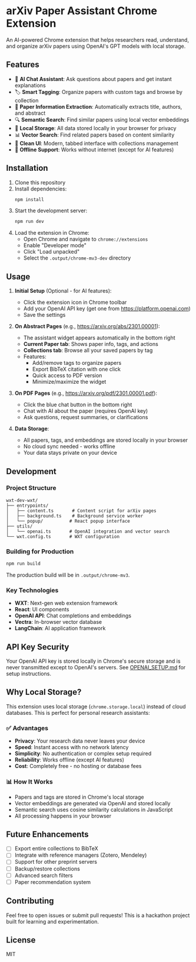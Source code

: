 # arXiv Paper Assistant Chrome Extension

An AI-powered Chrome extension that helps researchers read, understand, and organize arXiv papers using OpenAI's GPT models with local storage.

## Features

- 🤖 **AI Chat Assistant**: Ask questions about papers and get instant explanations
- 🏷️ **Smart Tagging**: Organize papers with custom tags and browse by collection
- 📑 **Paper Information Extraction**: Automatically extracts title, authors, and abstract
- 🔍 **Semantic Search**: Find similar papers using local vector embeddings
- 💾 **Local Storage**: All data stored locally in your browser for privacy
- 📊 **Vector Search**: Find related papers based on content similarity
- 🎨 **Clean UI**: Modern, tabbed interface with collections management
- 🔌 **Offline Support**: Works without internet (except for AI features)

## Installation

1. Clone this repository
2. Install dependencies:
   ```bash
   npm install
   ```
3. Start the development server:
   ```bash
   npm run dev
   ```
4. Load the extension in Chrome:
   - Open Chrome and navigate to `chrome://extensions`
   - Enable "Developer mode"
   - Click "Load unpacked"
   - Select the `.output/chrome-mv3-dev` directory

## Usage

1. **Initial Setup** (Optional - for AI features):
   - Click the extension icon in Chrome toolbar
   - Add your OpenAI API key (get one from https://platform.openai.com)
   - Save the settings

2. **On Abstract Pages** (e.g., https://arxiv.org/abs/2301.00001):
   - The assistant widget appears automatically in the bottom right
   - **Current Paper tab**: Shows paper info, tags, and actions
   - **Collections tab**: Browse all your saved papers by tag
   - Features:
     - Add/remove tags to organize papers
     - Export BibTeX citation with one click
     - Quick access to PDF version
     - Minimize/maximize the widget

3. **On PDF Pages** (e.g., https://arxiv.org/pdf/2301.00001.pdf):
   - Click the blue chat button in the bottom right
   - Chat with AI about the paper (requires OpenAI key)
   - Ask questions, request summaries, or clarifications

4. **Data Storage**:
   - All papers, tags, and embeddings are stored locally in your browser
   - No cloud sync needed - works offline
   - Your data stays private on your device

## Development

### Project Structure
```
wxt-dev-wxt/
├── entrypoints/
│   ├── content.ts       # Content script for arXiv pages
│   ├── background.ts    # Background service worker
│   └── popup/          # React popup interface
├── utils/
│   └── openai.ts       # OpenAI integration and vector search
└── wxt.config.ts       # WXT configuration
```

### Building for Production
```bash
npm run build
```

The production build will be in `.output/chrome-mv3`.

### Key Technologies
- **WXT**: Next-gen web extension framework
- **React**: UI components
- **OpenAI API**: Chat completions and embeddings
- **Vectra**: In-browser vector database
- **LangChain**: AI application framework

## API Key Security

Your OpenAI API key is stored locally in Chrome's secure storage and is never transmitted except to OpenAI's servers. See [OPENAI_SETUP.md](./OPENAI_SETUP.md) for setup instructions.

## Why Local Storage?

This extension uses local storage (`chrome.storage.local`) instead of cloud databases. This is perfect for personal research assistants:

### ✅ Advantages
- **Privacy**: Your research data never leaves your device
- **Speed**: Instant access with no network latency
- **Simplicity**: No authentication or complex setup required
- **Reliability**: Works offline (except AI features)
- **Cost**: Completely free - no hosting or database fees

### 📊 How It Works
- Papers and tags are stored in Chrome's local storage
- Vector embeddings are generated via OpenAI and stored locally
- Semantic search uses cosine similarity calculations in JavaScript
- All processing happens in your browser

## Future Enhancements

- [ ] Export entire collections to BibTeX
- [ ] Integrate with reference managers (Zotero, Mendeley)
- [ ] Support for other preprint servers
- [ ] Backup/restore collections
- [ ] Advanced search filters
- [ ] Paper recommendation system

## Contributing

Feel free to open issues or submit pull requests! This is a hackathon project built for learning and experimentation.

## License

MIT
